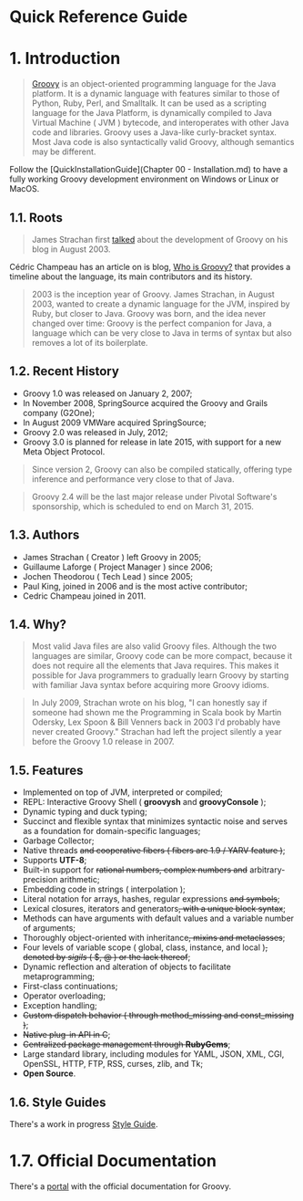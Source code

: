 Quick Reference Guide
=====================

# 1. Introduction

> [Groovy](http://groovy-lang.org/) is an object-oriented programming language for the Java platform. It is a dynamic language with features similar to those of Python, Ruby, Perl, and Smalltalk. It can be used as a scripting language for the Java Platform, is dynamically compiled to Java Virtual Machine ( JVM ) bytecode, and interoperates with other Java code and libraries. Groovy uses a Java-like curly-bracket syntax. Most Java code is also syntactically valid Groovy, although semantics may be different.

Follow the [QuickInstallationGuide](Chapter 00 - Installation.md) to have a fully working Groovy development environment on Windows or Linux or MacOS.

## 1.1. Roots

> James Strachan first [talked](http://radio-weblogs.com/0112098/2003/08/29.html) about the development of Groovy on his blog in August 2003.

Cédric Champeau has an article on is blog, [Who is Groovy?](http://melix.github.io/blog/2015/02/who-is-groovy.html) that provides a timeline about the language, its main contributors and its history.

> 2003 is the inception year of Groovy. James Strachan, in August 2003, wanted to create a dynamic language for the JVM, inspired by Ruby, but closer to Java. Groovy was born, and the idea never changed over time: Groovy is the perfect companion for Java, a language which can be very close to Java in terms of syntax but also removes a lot of its boilerplate.

## 1.2. Recent History

- Groovy 1.0 was released on January 2, 2007;
- In November 2008, SpringSource acquired the Groovy and Grails company (G2One);
- In August 2009 VMWare acquired SpringSource;
- Groovy 2.0 was released in July, 2012;
- Groovy 3.0 is planned for release in late 2015, with support for a new Meta Object Protocol.

> Since version 2, Groovy can also be compiled statically, offering type inference and performance very close to that of Java.

> Groovy 2.4 will be the last major release under Pivotal Software's sponsorship, which is scheduled to end on March 31, 2015.

## 1.3. Authors

- James Strachan ( Creator ) left Groovy in 2005;
- Guillaume Laforge ( Project Manager ) since 2006;
- Jochen Theodorou ( Tech Lead ) since 2005;
- Paul King, joined in 2006 and is the most active contributor;
- Cedric Champeau joined in 2011.

## 1.4. Why?

> Most valid Java files are also valid Groovy files. Although the two languages are similar, Groovy code can be more compact, because it does not require all the elements that Java requires. This makes it possible for Java programmers to gradually learn Groovy by starting with familiar Java syntax before acquiring more Groovy idioms.

> In July 2009, Strachan wrote on his blog, "I can honestly say if someone had shown me the Programming in Scala book by Martin Odersky, Lex Spoon & Bill Venners back in 2003 I'd probably have never created Groovy." Strachan had left the project silently a year before the Groovy 1.0 release in 2007.

## 1.5. Features

- Implemented on top of JVM, interpreted or compiled;
- REPL: Interactive Groovy Shell ( **groovysh** and **groovyConsole** );
- Dynamic typing and duck typing;
- Succinct and flexible syntax that minimizes syntactic noise and serves as a foundation for domain-specific languages;
- Garbage Collector;
- Native threads ~~and cooperative fibers ( fibers are 1.9 / YARV feature )~~;
- Supports **UTF-8**;
- Built-in support for ~~rational numbers, complex numbers and~~ arbitrary-precision arithmetic;
- Embedding code in strings ( interpolation );
- Literal notation for arrays, hashes, regular expressions ~~and symbols~~;
- Lexical closures, iterators and generators~~, with a unique block syntax~~;
- Methods can have arguments with default values and a variable number of arguments;
- Thoroughly object-oriented with inheritance~~, mixins and metaclasses~~;
- Four levels of variable scope ( global, class, instance, and local )~~, denoted by _sigils_ ( $, @ ) or the lack thereof~~;
- Dynamic reflection and alteration of objects to facilitate metaprogramming;
- First-class continuations;
- Operator overloading;
- Exception handling;
- ~~Custom dispatch behavior ( through method_missing and const_missing )~~;
- ~~Native plug-in API in C~~;
- ~~Centralized package management through **RubyGems**~~;
- Large standard library, including modules for YAML, JSON, XML, CGI, OpenSSL, HTTP, FTP, RSS, curses, zlib, and Tk;
- **Open Source**.

## 1.6. Style Guides

There's a work in progress [Style Guide](http://groovy-lang.org/style-guide.html).

# 1.7. Official Documentation

There's a [portal](http://groovy-lang.org/documentation.html) with the official documentation for Groovy.
